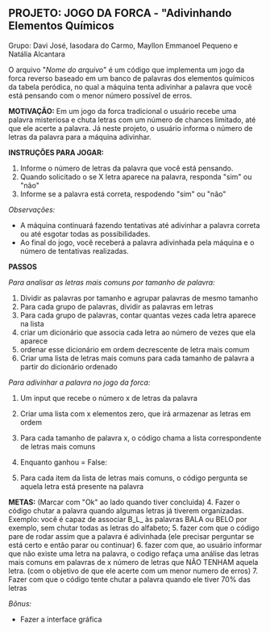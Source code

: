 ## <b>PROJETO: JOGO DA FORCA - "Adivinhando Elementos Químicos </b>

Grupo: Davi José, Iasodara do Carmo, Mayllon Emmanoel Pequeno e Natália Alcantara

O arquivo "_Nome do arquivo_" é um código que implementa um jogo da forca reverso baseado em um banco de palavras dos elementos químicos da tabela peródica, no qual a máquina tenta adivinhar a palavra que você está pensando com o menor número possível de erros. 

<b>MOTIVAÇÃO:</b>
Em um jogo da forca tradicional o usuário recebe uma palavra misteriosa e chuta letras com um número de chances limitado, até que ele acerte a palavra. Já neste projeto, o usuário informa o número de letras da palavra para a máquina adivinhar.

<b>INSTRUÇÕES PARA JOGAR:</b>
1. Informe o número de letras da palavra que você está pensando.
2. Quando solicitado o se X letra aparece na palavra, responda "sim" ou "não" 
3. Informe se a palavra está correta, respodendo "sim" ou "não"

_Observações:_
- A máquina continuará fazendo tentativas até adivinhar a palavra correta ou até esgotar todas as possibilidades.
- Ao final do jogo, você receberá a palavra adivinhada pela máquina e o número de tentativas realizadas.

<b>PASSOS</b>
 
 _Para analisar as letras mais comuns por tamanho de palavra:_
  
1. Dividir as palavras por tamanho e agrupar palavras de mesmo tamanho
2. Para cada grupo de palavras, dividir as palavras em letras
3. Para cada grupo de palavras, contar quantas vezes cada letra aparece na lista
4. criar um dicionário que associa cada letra ao número de vezes que ela aparece
5. ordenar esse dicionário em ordem decrescente de letra mais comum
6. Criar uma lista de letras mais comuns para cada tamanho de palavra a partir do dicionário ordenado
  
_Para adivinhar a palavra no jogo da forca:_

1. Um input que recebe o número x de letras da palavra

2. Criar uma lista com x elementos zero, que irá armazenar as letras em ordem

3. Para cada tamanho de palavra x, o código chama a lista correspondente de letras mais comuns

4. Enquanto ganhou = False:

5. Para cada item da lista de letras mais comuns, o código pergunta se aquela letra está presente na palavra

<b>METAS:</b> (Marcar com "Ok" ao lado quando tiver concluida)
4. Fazer o código chutar a palavra quando algumas letras já tiverem organizadas. Exemplo: você é capaz de associar B_L_ às palavras BALA ou BELO por exemplo, sem chutar todas as letras do alfabeto;
5. fazer com que o código pare de rodar assim que a palavra é adivinhada (ele precisar perguntar se está certo e então parar ou continuar)
6. fazer com que, ao usuário informar que não existe uma letra na palavra, o codigo refaça uma análise das letras mais comuns em palavras de x número de letras que NÃO TENHAM aquela letra. (com o objetivo de que ele acerte com um menor numero de erros)
7.  Fazer com que o código tente chutar a palavra quando ele tiver 70% das letras 

_Bônus:_
- Fazer a interface gráfica


